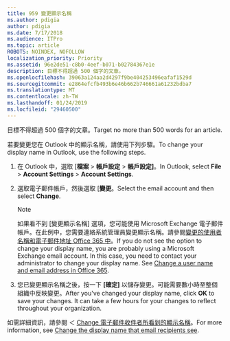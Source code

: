 ```yaml
---
title: 959 變更顯示名稱
ms.author: pdigia
author: pdigia
ms.date: 7/17/2018
ms.audience: ITPro
ms.topic: article
ROBOTS: NOINDEX, NOFOLLOW
localization_priority: Priority
ms.assetid: 96e2de51-c8b0-4eef-b071-b02784367e1e
description: 目標不得超過 500 個字的文章。
ms.openlocfilehash: 39063a124aa2d4297f9be404253496eafaf1529d
ms.sourcegitcommit: e2864efcfb493b6e46b662b746661a61232bdba7
ms.translationtype: MT
ms.contentlocale: zh-TW
ms.lasthandoff: 01/24/2019
ms.locfileid: "29460500"
---
```

<span data-ttu-id="0bfa8-103">目標不得超過 500 個字的文章。</span><span class="sxs-lookup"><span data-stu-id="0bfa8-103">Target no more than 500 words for an article.</span></span>
  
<span data-ttu-id="0bfa8-104">若要變更您在 Outlook 中的顯示名稱，請使用下列步驟。</span><span class="sxs-lookup"><span data-stu-id="0bfa8-104">To change your display name in Outlook, use the following steps.</span></span>
  
1. <span data-ttu-id="0bfa8-105">在 Outlook 中，選取 [**檔案** \> **帳戶設定** \> **帳戶設定]**。</span><span class="sxs-lookup"><span data-stu-id="0bfa8-105">In Outlook, select **File** \> **Account Settings** \> **Account Settings**.</span></span>
    
2. <span data-ttu-id="0bfa8-106">選取電子郵件帳戶，然後選取 [**變更**。</span><span class="sxs-lookup"><span data-stu-id="0bfa8-106">Select the email account and then select **Change**.</span></span>
    
    > [!NOTE]
    > <span data-ttu-id="0bfa8-p101">如果看不到 [變更顯示名稱] 選項，您可能使用 Microsoft Exchange 電子郵件帳戶。在此例中，您需要連絡系統管理員變更顯示名稱。請參閱[變更的使用者名稱和電子郵件地址 Office 365 中](https://support.office.com/article/fb5ac074-e203-4e1f-9843-b9d1a3e03297.aspx)。</span><span class="sxs-lookup"><span data-stu-id="0bfa8-p101">If you do not see the option to change your display name, you are probably using a Microsoft Exchange email account. In this case, you need to contact your administrator to change your display name. See [Change a user name and email address in Office 365](https://support.office.com/article/fb5ac074-e203-4e1f-9843-b9d1a3e03297.aspx).</span></span> 
  
3. <span data-ttu-id="0bfa8-p102">您已變更顯示名稱之後，按一下 **[確定]** 以儲存變更。可能需要數小時至整個組織中反映變更。</span><span class="sxs-lookup"><span data-stu-id="0bfa8-p102">After you've changed your display name, click **OK** to save your changes. It can take a few hours for your changes to reflect throughout your organization.</span></span> 
    
<span data-ttu-id="0bfa8-112">如需詳細資訊，請參閱 ＜ [Change 電子郵件收件者所看到的顯示名稱](https://support.office.com/article/2b53331a-ba2a-4803-88dc-ac9fe376c8a9.aspx)。</span><span class="sxs-lookup"><span data-stu-id="0bfa8-112">For more information, see [Change the display name that email recipients see](https://support.office.com/article/2b53331a-ba2a-4803-88dc-ac9fe376c8a9.aspx).</span></span>
  

